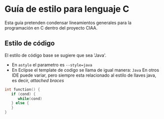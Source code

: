 # Guía de estilo para lenguaje C
Esta guía pretenden condensar lineamientos generales para la programación en C dentro del proyecto CIAA.
## Estilo de código
El estilo de código base se sugiere que sea 'Java'.
 - En `astyle` el parametro es `--style=java`
 - En Eclipse el template de codigo se llama de igual manera: `Java`
En otros IDE puede variar, pero siempre esta relacionado al estilo de llaves java, es decir, *attached braces*

```cpp
int function() {
   if (cond) {
      while(cond) 
   } else {
   }
}
```

<!--stackedit_data:
eyJoaXN0b3J5IjpbLTExODUyODg2NzddfQ==
-->